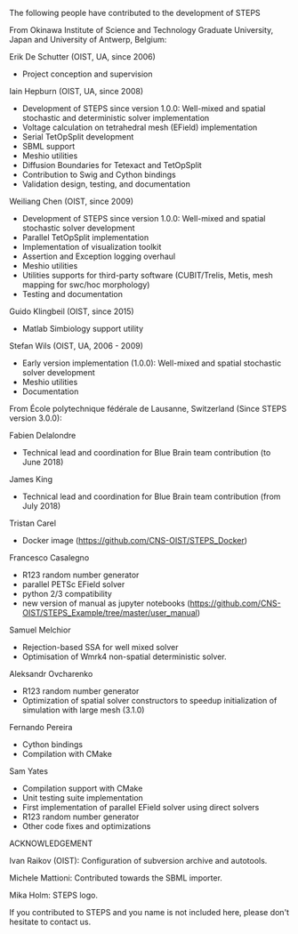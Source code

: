 The following people have contributed to the development of STEPS

From Okinawa Institute of Science and Technology Graduate University, Japan and University of Antwerp, Belgium:

Erik De Schutter (OIST, UA, since 2006)
* Project conception and supervision

Iain Hepburn (OIST, UA, since 2008)
* Development of STEPS since version 1.0.0: Well-mixed and spatial stochastic and deterministic solver implementation 
* Voltage calculation on tetrahedral mesh (EField) implementation
* Serial TetOpSplit development
* SBML support
* Meshio utilities
* Diffusion Boundaries for Tetexact and TetOpSplit
* Contribution to Swig and Cython bindings
* Validation design, testing, and documentation 

Weiliang Chen (OIST, since 2009)
* Development of STEPS since version 1.0.0: Well-mixed and spatial stochastic solver development
* Parallel TetOpSplit implementation
* Implementation of visualization toolkit
* Assertion and Exception logging overhaul
* Meshio utilities
* Utilities supports for third-party software (CUBIT/Trelis, Metis, mesh mapping for swc/hoc morphology)
* Testing and documentation

Guido Klingbeil  (OIST, since 2015)
* Matlab Simbiology support utility

Stefan Wils (OIST, UA, 2006 - 2009)
* Early version implementation (1.0.0): Well-mixed and spatial stochastic solver development
* Meshio utilities 
* Documentation


From École polytechnique fédérale de Lausanne, Switzerland (Since STEPS version 3.0.0):

Fabien Delalondre
* Technical lead and coordination for Blue Brain team contribution (to June 2018)

James King
* Technical lead and coordination for Blue Brain team contribution (from July 2018)

Tristan Carel
* Docker image (https://github.com/CNS-OIST/STEPS_Docker)

Francesco Casalegno
* R123 random number generator
* parallel PETSc EField solver
* python 2/3 compatibility
* new version of manual as jupyter notebooks (https://github.com/CNS-OIST/STEPS_Example/tree/master/user_manual)

Samuel Melchior
* Rejection-based SSA for well mixed solver
* Optimisation of Wmrk4 non-spatial deterministic solver.
    
Aleksandr Ovcharenko
* R123 random number generator
* Optimization of spatial solver constructors to speedup initialization of simulation with large mesh (3.1.0)

Fernando Pereira
* Cython bindings
* Compilation with CMake

Sam Yates
* Compilation support with CMake
* Unit testing suite implementation 
* First implementation of parallel EField solver using direct solvers
* R123 random number generator
* Other code fixes and optimizations
    

ACKNOWLEDGEMENT

Ivan Raikov (OIST): Configuration of subversion archive and autotools.

Michele Mattioni: Contributed towards the SBML importer.        

Mika Holm: STEPS logo.


If you contributed to STEPS and you name is not included here, 
please don't hesitate to contact us.

